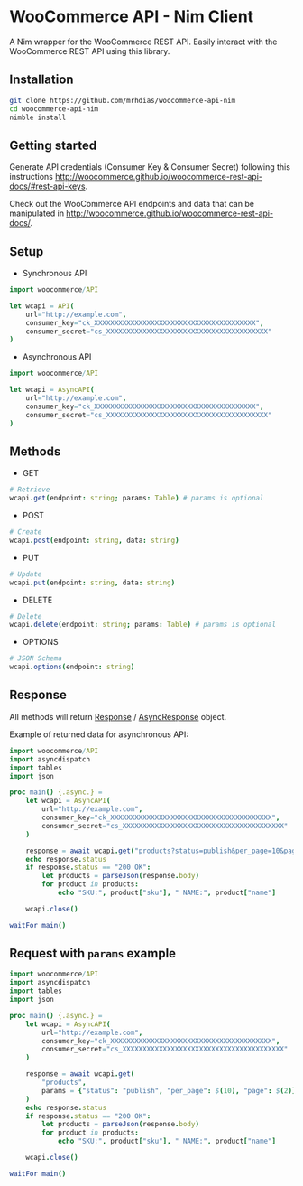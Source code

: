 WooCommerce API - Nim Client
===============================

A Nim wrapper for the WooCommerce REST API. Easily interact with the WooCommerce REST API using this library.

Installation
------------

```bash
git clone https://github.com/mrhdias/woocommerce-api-nim
cd woocommerce-api-nim
nimble install
```

Getting started
---------------

Generate API credentials (Consumer Key & Consumer Secret) following this instructions http://woocommerce.github.io/woocommerce-rest-api-docs/#rest-api-keys.

Check out the WooCommerce API endpoints and data that can be manipulated in http://woocommerce.github.io/woocommerce-rest-api-docs/.

Setup
-----

* Synchronous API
```nim
import woocommerce/API

let wcapi = API(
    url="http://example.com",
    consumer_key="ck_XXXXXXXXXXXXXXXXXXXXXXXXXXXXXXXXXXXXXXXX",
    consumer_secret="cs_XXXXXXXXXXXXXXXXXXXXXXXXXXXXXXXXXXXXXXXX"
)
```

* Asynchronous API
```nim
import woocommerce/API

let wcapi = AsyncAPI(
    url="http://example.com",
    consumer_key="ck_XXXXXXXXXXXXXXXXXXXXXXXXXXXXXXXXXXXXXXXX",
    consumer_secret="cs_XXXXXXXXXXXXXXXXXXXXXXXXXXXXXXXXXXXXXXXX"
)
```
Methods
-------

* GET
```nim
# Retrieve
wcapi.get(endpoint: string; params: Table) # params is optional
```
* POST
```nim
# Create
wcapi.post(endpoint: string, data: string)
```
* PUT
```nim
# Update
wcapi.put(endpoint: string, data: string)
```
* DELETE
```nim
# Delete
wcapi.delete(endpoint: string; params: Table) # params is optional
```
* OPTIONS
```nim
# JSON Schema
wcapi.options(endpoint: string)
```

Response
--------

All methods will return [Response](https://nim-lang.org/docs/httpclient.html#Response) / [AsyncResponse](https://nim-lang.org/docs/httpclient.html#AsyncResponse) object.

Example of returned data for asynchronous API:

```nim
import woocommerce/API
import asyncdispatch
import tables
import json

proc main() {.async.} =
    let wcapi = AsyncAPI(
        url="http://example.com",
        consumer_key="ck_XXXXXXXXXXXXXXXXXXXXXXXXXXXXXXXXXXXXXXXX",
        consumer_secret="cs_XXXXXXXXXXXXXXXXXXXXXXXXXXXXXXXXXXXXXXXX"
    )

    response = await wcapi.get("products?status=publish&per_page=10&page=1")
    echo response.status
    if response.status == "200 OK":
        let products = parseJson(response.body)
        for product in products:
            echo "SKU:", product["sku"], " NAME:", product["name"]

    wcapi.close()

waitFor main()
```

Request with `params` example
-----------------------------

```nim
import woocommerce/API
import asyncdispatch
import tables
import json

proc main() {.async.} =
    let wcapi = AsyncAPI(
        url="http://example.com",
        consumer_key="ck_XXXXXXXXXXXXXXXXXXXXXXXXXXXXXXXXXXXXXXXX",
        consumer_secret="cs_XXXXXXXXXXXXXXXXXXXXXXXXXXXXXXXXXXXXXXXX"
    )

    response = await wcapi.get(
        "products",
        params = {"status": "publish", "per_page": $(10), "page": $(2)}.toTable
    )
    echo response.status
    if response.status == "200 OK":
        let products = parseJson(response.body)
        for product in products:
            echo "SKU:", product["sku"], " NAME:", product["name"]

    wcapi.close()

waitFor main()
```
